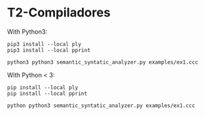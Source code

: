 # T2-Compiladores

With Python3:

```
pip3 install --local ply
pip3 install --local pprint

python3 python3 semantic_syntatic_analyzer.py examples/ex1.ccc
```

With Python < 3:

```
pip install --local ply
pip install --local pprint

python python3 semantic_syntatic_analyzer.py examples/ex1.ccc
```